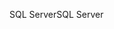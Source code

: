 <span data-ttu-id="ade7f-101">SQL Server</span><span class="sxs-lookup"><span data-stu-id="ade7f-101">SQL Server</span></span>